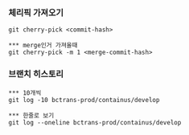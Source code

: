### 체리픽 가져오기
```
git cherry-pick <commit-hash>

*** merge인거 가져올때
git cherry-pick -m 1 <merge-commit-hash>
```

### 브랜치 히스토리
```
*** 10개씩
git log -10 bctrans-prod/containus/develop

*** 한줄로 보기
git log --oneline bctrans-prod/containus/develop
```